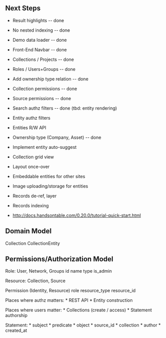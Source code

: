 
## Next Steps

* Result highlights -- done
* No nested indexing -- done
* Demo data loader -- done
* Front-End Navbar -- done
* Collections / Projects -- done
* Roles / Users+Groups -- done
* Add ownership type relation -- done
* Collection permissions -- done
* Source permissions -- done
* Search authz filters -- done (tbd: entity rendering)
* Entity authz filters
* Entities R/W API
* Ownership type (Company, Asset) -- done
* Implement entity auto-suggest
* Collection grid view
* Layout once-over
* Embeddable entities for other sites
* Image uploading/storage for entities

* Records de-ref, layer
* Records indexing


* http://docs.handsontable.com/0.20.0/tutorial-quick-start.html

## Domain Model

Collection
    CollectionEntity

## Permissions/Authorization Model

Role: User, Network, Groups
    id
    name
    type
    is_admin

Resource: Collection, Source

Permission (Identity, Resource)
    role
    resource_type
    resource_id

Places where authz matters:
    * REST API
    * Entity construction

Places where users matter:
    * Collections (create / access)
    * Statement authorship

Statement:
    * subject
    * predicate
    * object
    * source_id
    * collection
    * author
    * created_at
